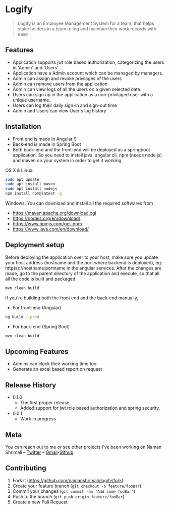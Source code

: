 # Logify
> Logify is an Employee Management System for a team, that helps stake holders in a team to log and maintain their work records with ease

## Features
* Application supports jwt role based authorization, categorizing the users in 'Admin' and 'Users'
* Application have a Admin account which can be managed by managers.
* Admin can assign and revoke privilages of the users
* Admin can remove users from the application
* Admin can view logs of all the users on a given selected date
*  Users can sign up in the application as a non-privilaged user with a unique username.
* Users can log their daily sign-in and sign-out time
* Admin and Users can view User's log history

## Installation
* Front end is made in Angular 9
* Back-end is made in Spring Boot
* Both back-end and the front-end will be deployed as a springboot application. So you need to install java, angular cli, npm (needs node js) and maven on your system in order to get it working

OS X & Linux:
```sh
sudo apt update
sudo apt install maven
sudo apt install nodejs
npm install npm@latest -g

```

Windows:
You can download and install all the required softwares from 
* https://maven.apache.org/download.cgi
* https://nodejs.org/en/download/
* https://www.npmjs.com/get-npm
* https://www.java.com/en/download/


## Deployment setup
Before deploying the application over to your host, make sure you update your host address (hostname and the port where backend is deployed), eg: http(s)://hostname:portname in the angular services.
After the changes are made, go to the parent directory of the application and execute, so that all all the code is built and packaged.

```sh
mvn clean build
```
If you're building both the front end and the back-end manually,
* For front-end (Angular)
```sh
ng build --prod
```
* For back-end (Spring Boot)
```sh
mvn clean build
```

    
## Upcoming Features
* Admins can clock their working time too
* Generate an excel based report on request

## Release History
* 0.1.0
    * The first proper release
    * Added support for jwt role based authorization and spring security.
* 0.0.1
    * Work in progress


## Meta
You can reach out to me or see other projects I've been working on 
Naman Shrimali – [Twitter](https://twitter.com/namanshrimali) – [Gmail](namanshrimali@gmail.com)-[Github](https://github.com/namanshrimali/)

## Contributing

1. Fork it (<https://github.com/namanshrimali/logify/fork>)
2. Create your feature branch (`git checkout -b feature/fooBar`)
3. Commit your changes (`git commit -am 'Add some fooBar'`)
4. Push to the branch (`git push origin feature/fooBar`)
5. Create a new Pull Request
